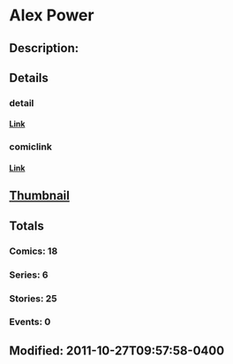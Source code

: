 # Alex Power
## Description: 
## Details
### detail
#### [Link](http://marvel.com/characters/1387/alex_power?utm_campaign=apiRef&utm_source=225578a89fc76f3d20fbffda5d17a88d)
### comiclink
#### [Link](http://marvel.com/comics/characters/1010836/alex_power?utm_campaign=apiRef&utm_source=225578a89fc76f3d20fbffda5d17a88d)
## [Thumbnail](http://i.annihil.us/u/prod/marvel/i/mg/9/50/4ce5a385a2e82.jpg)
## Totals
### Comics: 18
### Series: 6
### Stories: 25
### Events: 0
## Modified: 2011-10-27T09:57:58-0400
